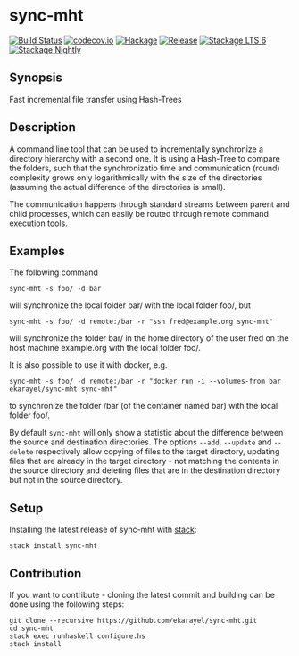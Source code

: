 # sync-mht

[![Build Status](https://travis-ci.org/ekarayel/sync-mht.svg?branch=master)](https://travis-ci.org/ekarayel/sync-mht)
[![codecov.io](https://img.shields.io/codecov/c/github/ekarayel/sync-mht.svg)](http://codecov.io/github/ekarayel/sync-mht?branch=master)
[![Hackage](https://img.shields.io/hackage/v/sync-mht.svg)](http://hackage.haskell.org/package/sync-mht)
[![Release](https://img.shields.io/github/release/ekarayel/sync-mht.svg)](https://github.com/ekarayel/sync-mht/releases)
[![Stackage LTS 6](http://stackage.org/package/sync-mht/badge/lts-6)](http://stackage.org/lts-6/package/sync-mht)
[![Stackage Nightly](http://stackage.org/package/sync-mht/badge/nightly)](http://stackage.org/nightly/package/sync-mht)

## Synopsis

Fast incremental file transfer using Hash-Trees

## Description
A command line tool that can be used to incrementally synchronize a directory hierarchy with a
second one. It is using a Hash-Tree to compare the folders, such that the synchronizatio
time and communication (round) complexity grows only logarithmically with the size of the
directories (assuming the actual difference of the directories is small).

The communication happens through standard streams between parent and child processes, which can
easily be routed through remote command execution tools.

## Examples
The following command

    sync-mht -s foo/ -d bar

will synchronize the local folder bar/ with the local folder foo/, but

    sync-mht -s foo/ -d remote:/bar -r "ssh fred@example.org sync-mht"

will synchronize the folder bar/ in the home directory of the user fred on the host machine
example.org with the local folder foo/.

It is also possible to use it with docker, e.g.

    sync-mht -s foo/ -d remote:/bar -r "docker run -i --volumes-from bar ekarayel/sync-mht sync-mht"

to synchronize the folder /bar (of the container named bar) with the local folder foo/.

By default `sync-mht` will only show a statistic about the difference between the source and
destination directories.  The options `--add`, `--update` and `--delete` respectively allow
copying of files to the target directory, updating files that are already in the target directory -
not matching the contents in the source directory and deleting files that are in the destination
directory but not in the source directory.

## Setup
Installing the latest release of sync-mht with [stack](https://github.com/commercialhaskell/stack):
```
stack install sync-mht
```

## Contribution
If you want to contribute - cloning the latest commit and building can be done using the
following steps:

```
git clone --recursive https://github.com/ekarayel/sync-mht.git
cd sync-mht
stack exec runhaskell configure.hs
stack install
```
